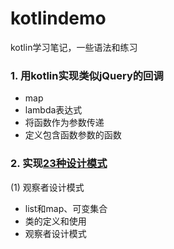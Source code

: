 # kotlindemo
kotlin学习笔记，一些语法和练习

### 1. 用kotlin实现类似jQuery的回调
+ map
+ lambda表达式
+ 将函数作为参数传递
+ 定义包含函数参数的函数

### 2. 实现[23种设计模式](http://c.biancheng.net/design_pattern/)
(1) 观察者设计模式  
+ list和map、可变集合
+ 类的定义和使用
+ 观察者设计模式